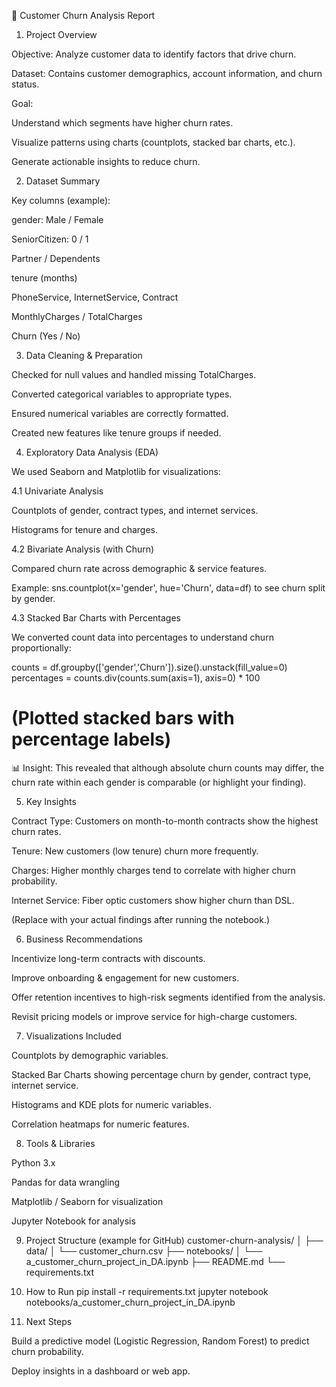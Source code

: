 📝 Customer Churn Analysis Report
1. Project Overview

Objective: Analyze customer data to identify factors that drive churn.

Dataset: Contains customer demographics, account information, and churn status.

Goal:

Understand which segments have higher churn rates.

Visualize patterns using charts (countplots, stacked bar charts, etc.).

Generate actionable insights to reduce churn.

2. Dataset Summary

Key columns (example):

gender: Male / Female

SeniorCitizen: 0 / 1

Partner / Dependents

tenure (months)

PhoneService, InternetService, Contract

MonthlyCharges / TotalCharges

Churn (Yes / No)

3. Data Cleaning & Preparation

Checked for null values and handled missing TotalCharges.

Converted categorical variables to appropriate types.

Ensured numerical variables are correctly formatted.

Created new features like tenure groups if needed.

4. Exploratory Data Analysis (EDA)

We used Seaborn and Matplotlib for visualizations:

4.1 Univariate Analysis

Countplots of gender, contract types, and internet services.

Histograms for tenure and charges.

4.2 Bivariate Analysis (with Churn)

Compared churn rate across demographic & service features.

Example: sns.countplot(x='gender', hue='Churn', data=df) to see churn split by gender.

4.3 Stacked Bar Charts with Percentages

We converted count data into percentages to understand churn proportionally:

counts = df.groupby(['gender','Churn']).size().unstack(fill_value=0)
percentages = counts.div(counts.sum(axis=1), axis=0) * 100
# (Plotted stacked bars with percentage labels)


📊 Insight: This revealed that although absolute churn counts may differ, the churn rate within each gender is comparable (or highlight your finding).

5. Key Insights

Contract Type: Customers on month-to-month contracts show the highest churn rates.

Tenure: New customers (low tenure) churn more frequently.

Charges: Higher monthly charges tend to correlate with higher churn probability.

Internet Service: Fiber optic customers show higher churn than DSL.

(Replace with your actual findings after running the notebook.)

6. Business Recommendations

Incentivize long-term contracts with discounts.

Improve onboarding & engagement for new customers.

Offer retention incentives to high-risk segments identified from the analysis.

Revisit pricing models or improve service for high-charge customers.

7. Visualizations Included

Countplots by demographic variables.

Stacked Bar Charts showing percentage churn by gender, contract type, internet service.

Histograms and KDE plots for numeric variables.

Correlation heatmaps for numeric features.

8. Tools & Libraries

Python 3.x

Pandas for data wrangling

Matplotlib / Seaborn for visualization

Jupyter Notebook for analysis

9. Project Structure (example for GitHub)
customer-churn-analysis/
│
├── data/
│   └── customer_churn.csv
├── notebooks/
│   └── a_customer_churn_project_in_DA.ipynb
├── README.md
└── requirements.txt

10. How to Run
pip install -r requirements.txt
jupyter notebook notebooks/a_customer_churn_project_in_DA.ipynb

11. Next Steps

Build a predictive model (Logistic Regression, Random Forest) to predict churn probability.

Deploy insights in a dashboard or web app.
